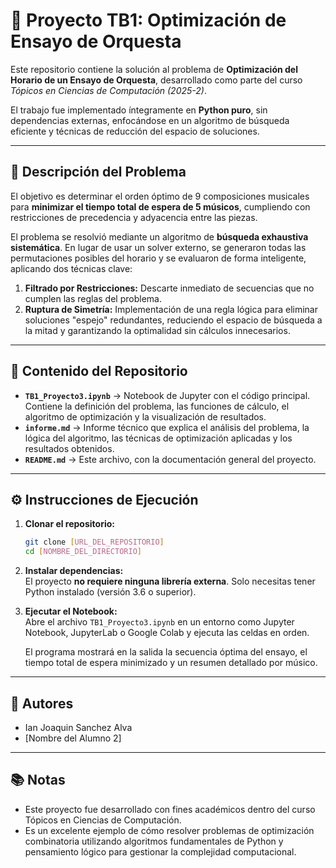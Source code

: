 # 🧠 Proyecto TB1: Optimización de Ensayo de Orquesta

Este repositorio contiene la solución al problema de **Optimización del Horario de un Ensayo de Orquesta**, desarrollado como parte del curso *Tópicos en Ciencias de Computación (2025-2)*.

El trabajo fue implementado íntegramente en **Python puro**, sin dependencias externas, enfocándose en un algoritmo de búsqueda eficiente y técnicas de reducción del espacio de soluciones.

---

## 🧩 Descripción del Problema

El objetivo es determinar el orden óptimo de 9 composiciones musicales para **minimizar el tiempo total de espera de 5 músicos**, cumpliendo con restricciones de precedencia y adyacencia entre las piezas.

El problema se resolvió mediante un algoritmo de **búsqueda exhaustiva sistemática**. En lugar de usar un solver externo, se generaron todas las permutaciones posibles del horario y se evaluaron de forma inteligente, aplicando dos técnicas clave:
1.  **Filtrado por Restricciones:** Descarte inmediato de secuencias que no cumplen las reglas del problema.
2.  **Ruptura de Simetría:** Implementación de una regla lógica para eliminar soluciones "espejo" redundantes, reduciendo el espacio de búsqueda a la mitad y garantizando la optimalidad sin cálculos innecesarios.

---

## 📁 Contenido del Repositorio

-   **`TB1_Proyecto3.ipynb`** → Notebook de Jupyter con el código principal. Contiene la definición del problema, las funciones de cálculo, el algoritmo de optimización y la visualización de resultados.
-   **`informe.md`** → Informe técnico que explica el análisis del problema, la lógica del algoritmo, las técnicas de optimización aplicadas y los resultados obtenidos.
-   **`README.md`** → Este archivo, con la documentación general del proyecto.

---

## ⚙️ Instrucciones de Ejecución

1.  **Clonar el repositorio:**
    ```bash
    git clone [URL_DEL_REPOSITORIO]
    cd [NOMBRE_DEL_DIRECTORIO]
    ```

2.  **Instalar dependencias:**  
    El proyecto **no requiere ninguna librería externa**. Solo necesitas tener Python instalado (versión 3.6 o superior).

3.  **Ejecutar el Notebook:**  
    Abre el archivo `TB1_Proyecto3.ipynb` en un entorno como Jupyter Notebook, JupyterLab o Google Colab y ejecuta las celdas en orden.
    
    El programa mostrará en la salida la secuencia óptima del ensayo, el tiempo total de espera minimizado y un resumen detallado por músico.

---

## 👥 Autores

-   Ian Joaquin Sanchez Alva
-   [Nombre del Alumno 2]

---

## 📚 Notas

-   Este proyecto fue desarrollado con fines académicos dentro del curso Tópicos en Ciencias de Computación.
-   Es un excelente ejemplo de cómo resolver problemas de optimización combinatoria utilizando algoritmos fundamentales de Python y pensamiento lógico para gestionar la complejidad computacional.
